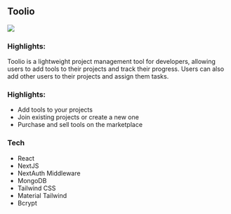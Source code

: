 ## Toolio

![](https://github.com/AnkitPatel12/toolio/blob/main/public/assets/toolio.gif)

### Highlights:
Toolio is a lightweight project management tool for developers, allowing users to add tools to their projects and track their progress. Users can also add other users to their projects and assign them tasks.

### Highlights:
- Add tools to your projects
- Join existing projects or create a new one
- Purchase and sell tools on the marketplace


### Tech
- React
- NextJS
- NextAuth Middleware
- MongoDB
- Tailwind CSS
- Material Tailwind
- Bcrypt